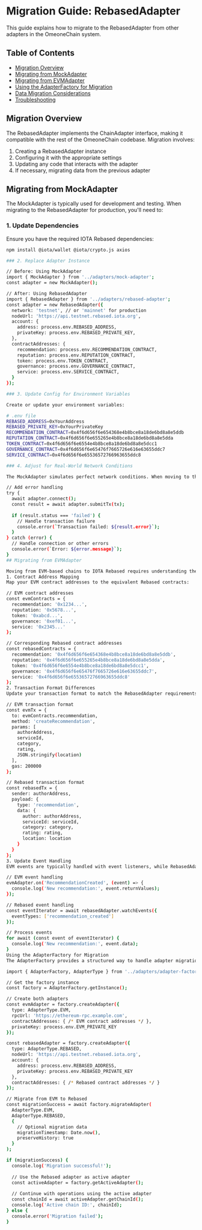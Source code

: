# Migration Guide: RebasedAdapter

This guide explains how to migrate to the RebasedAdapter from other adapters in the OmeoneChain system.

## Table of Contents

- [Migration Overview](#migration-overview)
- [Migrating from MockAdapter](#migrating-from-mockadapter)
- [Migrating from EVMAdapter](#migrating-from-evmadapter)
- [Using the AdapterFactory for Migration](#using-the-adapterfactory-for-migration)
- [Data Migration Considerations](#data-migration-considerations)
- [Troubleshooting](#troubleshooting)

## Migration Overview

The RebasedAdapter implements the ChainAdapter interface, making it compatible with the rest of the OmeoneChain codebase. Migration involves:

1. Creating a RebasedAdapter instance
2. Configuring it with the appropriate settings
3. Updating any code that interacts with the adapter
4. If necessary, migrating data from the previous adapter

## Migrating from MockAdapter

The MockAdapter is typically used for development and testing. When migrating to the RebasedAdapter for production, you'll need to:

### 1. Update Dependencies

Ensure you have the required IOTA Rebased dependencies:

```bash
npm install @iota/wallet @iota/crypto.js axios

### 2. Replace Adapter Instance

// Before: Using MockAdapter
import { MockAdapter } from '../adapters/mock-adapter';
const adapter = new MockAdapter();

// After: Using RebasedAdapter
import { RebasedAdapter } from '../adapters/rebased-adapter';
const adapter = new RebasedAdapter({
  network: 'testnet', // or 'mainnet' for production
  nodeUrl: 'https://api.testnet.rebased.iota.org',
  account: {
    address: process.env.REBASED_ADDRESS,
    privateKey: process.env.REBASED_PRIVATE_KEY,
  },
  contractAddresses: {
    recommendation: process.env.RECOMMENDATION_CONTRACT,
    reputation: process.env.REPUTATION_CONTRACT,
    token: process.env.TOKEN_CONTRACT,
    governance: process.env.GOVERNANCE_CONTRACT,
    service: process.env.SERVICE_CONTRACT,
  }
});

### 3. Update Config for Environment Variables

Create or update your environment variables:

# .env file
REBASED_ADDRESS=0xYourAddress
REBASED_PRIVATE_KEY=0xYourPrivateKey
RECOMMENDATION_CONTRACT=0x4f6d656f6e654368e4b8bce8a18de6bd8a8e5ddb
REPUTATION_CONTRACT=0x4f6d656f6e655265e4b8bce8a18de6bd8a8e5dda
TOKEN_CONTRACT=0x4f6d656f6e6554e4b8bce8a18de6bd8a8e5dcc1
GOVERNANCE_CONTRACT=0x4f6d656f6e65476f7665726e616e63655ddc7
SERVICE_CONTRACT=0x4f6d656f6e65536572766963655ddc8

### 4. Adjust for Real-World Network Conditions

The MockAdapter simulates perfect network conditions. When moving to the RebasedAdapter, consider:

// Add error handling
try {
  await adapter.connect();
  const result = await adapter.submitTx(tx);
  
  if (result.status === 'failed') {
    // Handle transaction failure
    console.error(`Transaction failed: ${result.error}`);
  }
} catch (error) {
  // Handle connection or other errors
  console.error(`Error: ${error.message}`);
}
## Migrating from EVMAdapter

Moving from EVM-based chains to IOTA Rebased requires understanding the differences in transaction models and state handling.
1. Contract Address Mapping
Map your EVM contract addresses to the equivalent Rebased contracts:

// EVM contract addresses
const evmContracts = {
  recommendation: '0x1234...',
  reputation: '0x5678...',
  token: '0xabcd...',
  governance: '0xef01...',
  service: '0x2345...'
};

// Corresponding Rebased contract addresses
const rebasedContracts = {
  recommendation: '0x4f6d656f6e654368e4b8bce8a18de6bd8a8e5ddb',
  reputation: '0x4f6d656f6e655265e4b8bce8a18de6bd8a8e5dda',
  token: '0x4f6d656f6e6554e4b8bce8a18de6bd8a8e5dcc1',
  governance: '0x4f6d656f6e65476f7665726e616e63655ddc7',
  service: '0x4f6d656f6e65536572766963655ddc8'
};
2. Transaction Format Differences
Update your transaction format to match the RebasedAdapter requirements:

// EVM transaction format
const evmTx = {
  to: evmContracts.recommendation,
  method: 'createRecommendation',
  params: [
    authorAddress,
    serviceId,
    category,
    rating,
    JSON.stringify(location)
  ],
  gas: 200000
};

// Rebased transaction format
const rebasedTx = {
  sender: authorAddress,
  payload: {
    type: 'recommendation',
    data: {
      author: authorAddress,
      serviceId: serviceId,
      category: category,
      rating: rating,
      location: location
    }
  }
};
3. Update Event Handling
EVM events are typically handled with event listeners, while RebasedAdapter uses an async iterator:

// EVM event handling
evmAdapter.on('RecommendationCreated', (event) => {
  console.log('New recommendation:', event.returnValues);
});

// Rebased event handling
const eventIterator = await rebasedAdapter.watchEvents({
  eventTypes: ['recommendation_created']
});

// Process events
for await (const event of eventIterator) {
  console.log('New recommendation:', event.data);
}
Using the AdapterFactory for Migration
The AdapterFactory provides a structured way to handle adapter migration:

import { AdapterFactory, AdapterType } from '../adapters/adapter-factory';

// Get the factory instance
const factory = AdapterFactory.getInstance();

// Create both adapters
const evmAdapter = factory.createAdapter({
  type: AdapterType.EVM,
  rpcUrl: 'https://ethereum-rpc.example.com',
  contractAddresses: { /* EVM contract addresses */ },
  privateKey: process.env.EVM_PRIVATE_KEY
});

const rebasedAdapter = factory.createAdapter({
  type: AdapterType.REBASED,
  nodeUrl: 'https://api.testnet.rebased.iota.org',
  account: {
    address: process.env.REBASED_ADDRESS,
    privateKey: process.env.REBASED_PRIVATE_KEY
  },
  contractAddresses: { /* Rebased contract addresses */ }
});

// Migrate from EVM to Rebased
const migrationSuccess = await factory.migrateAdapter(
  AdapterType.EVM,
  AdapterType.REBASED,
  {
    // Optional migration data
    migrationTimestamp: Date.now(),
    preserveHistory: true
  }
);

if (migrationSuccess) {
  console.log('Migration successful!');
  
  // Use the Rebased adapter as active adapter
  const activeAdapter = factory.getActiveAdapter();
  
  // Continue with operations using the active adapter
  const chainId = await activeAdapter.getChainId();
  console.log('Active chain ID:', chainId);
} else {
  console.error('Migration failed');
}
